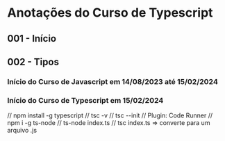 # Anotações do Curso de Typescript

## 001 - Início

## 002 - Tipos



### Início do Curso de Javascript em 14/08/2023 até 15/02/2024

### Início do Curso de Typescript em 15/02/2024

// npm install -g typescript
// tsc -v
// tsc --init
// Plugin: Code Runner
// npm i -g ts-node
// ts-node index.ts
// tsc index.ts => converte para um arquivo .js